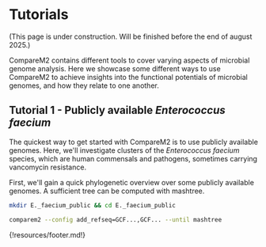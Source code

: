 # Tutorials

(This page is under construction. Will be finished before the end of august 2025.)

CompareM2 contains different tools to cover varying aspects of microbial genome analysis. Here we showcase some different ways to use CompareM2 to achieve insights into the functional potentials of microbial genomes, and how they relate to one another.


## Tutorial 1 - Publicly available *Enterococcus faecium*

The quickest way to get started with CompareM2 is to use publicly available genomes. Here, we'll investigate clusters of the *Enterococcus faecium* species, which are human commensals and pathogens, sometimes carrying vancomycin resistance.

First, we'll gain a quick phylogenetic overview over some publicly available genomes. A sufficient tree can be computed with mashtree.

```bash
mkdir E._faecium_public && cd E._faecium_public

comparem2 --config add_refseq=GCF...,GCF... --until mashtree
```


{!resources/footer.md!}
